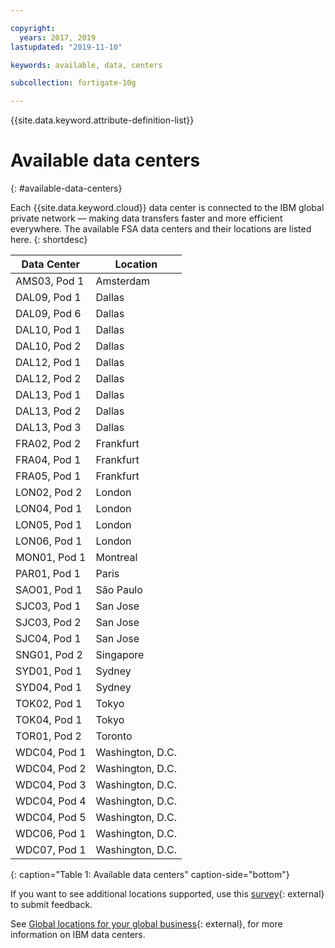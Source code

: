 ```yaml
---

copyright:
  years: 2017, 2019
lastupdated: "2019-11-10"

keywords: available, data, centers

subcollection: fortigate-10g

---
```


{{site.data.keyword.attribute-definition-list}}

# Available data centers
{: #available-data-centers}

Each {{site.data.keyword.cloud}} data center is connected to the IBM global private network — making data transfers faster and more efficient everywhere. The available FSA data centers and their locations are listed here.
{: shortdesc}

| Data Center | Location |
| ----------- | -------- |
| AMS03, Pod 1 | Amsterdam |
| DAL09, Pod 1 | Dallas |
| DAL09, Pod 6 | Dallas |
| DAL10, Pod 1 | Dallas |
| DAL10, Pod 2 | Dallas |
| DAL12, Pod 1 | Dallas |
| DAL12, Pod 2 | Dallas |
| DAL13, Pod 1 | Dallas |
| DAL13, Pod 2 | Dallas |
| DAL13, Pod 3 | Dallas |
| FRA02, Pod 2 | Frankfurt |
| FRA04, Pod 1 | Frankfurt |
| FRA05, Pod 1 | Frankfurt |
| LON02, Pod 2 | London |
| LON04, Pod 1 | London |
| LON05, Pod 1 | London |
| LON06, Pod 1 | London |
| MON01, Pod 1 | Montreal |
| PAR01, Pod 1 | Paris |
| SAO01, Pod 1 | São Paulo |
| SJC03, Pod 1 | San Jose |
| SJC03, Pod 2 | San Jose |
| SJC04, Pod 1 | San Jose |
| SNG01, Pod 2 | Singapore |
| SYD01, Pod 1 | Sydney |
| SYD04, Pod 1 | Sydney |
| TOK02, Pod 1 | Tokyo |
| TOK04, Pod 1 | Tokyo |
| TOR01, Pod 2 | Toronto |
| WDC04, Pod 1 | Washington, D.C. |
| WDC04, Pod 2 | Washington, D.C. |
| WDC04, Pod 3 | Washington, D.C. |
| WDC04, Pod 4 | Washington, D.C. |
| WDC04, Pod 5 | Washington, D.C. |
| WDC06, Pod 1 | Washington, D.C. |
| WDC07, Pod 1 | Washington, D.C. |
{: caption="Table 1: Available data centers" caption-side="bottom"}

If you want to see additional locations supported, use this [survey](http://ibm.biz/firewalllocations){: external} to submit feedback.

See [Global locations for your global business](https://www.ibm.com/cloud/data-centers/){: external}, for more information on IBM data centers.
